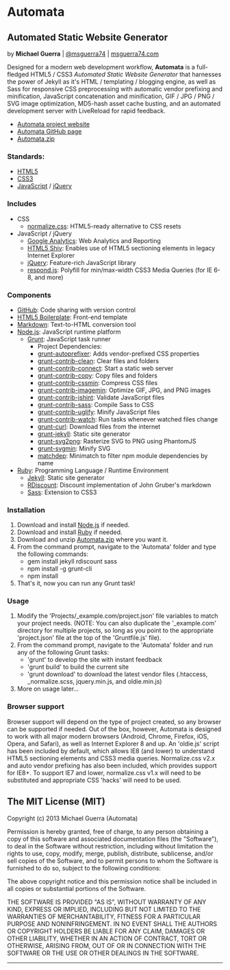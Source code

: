 Automata
=========

Automated Static Website Generator
----------------------------------

by **Michael Guerra** | [@msguerra74][] | [msguerra74.com][]

Designed for a modern web development workflow, **Automata** is a full-fledged HTML5 / CSS3 *Automated Static Website Generator* that harnesses the power of Jekyll as it's HTML / templating / blogging engine, as well as Sass for responsive CSS preprocessing with automatic vendor prefixing and minification, JavaScript concatenation and minification, GIF / JPG / PNG / SVG image optimization, MD5-hash asset cache busting, and an automated development server with LiveReload for rapid feedback.

- [Automata project website][]
- [Automata GitHub page][]
- [Automata.zip][]

### Standards:

- [HTML5][]
- [CSS3][]
- [JavaScript][] / [jQuery][]

### Includes

- CSS
    - [normalize.css][]: HTML5-ready alternative to CSS resets
- JavaScript / jQuery
    - [Google Analytics][]: Web Analytics and Reporting
    - [HTML5 Shiv][]: Enables use of HTML5 sectioning elements in legacy Internet Explorer
    - [jQuery][]: Feature-rich JavaScript library
    - [respond.js][]: Polyfill for min/max-width CSS3 Media Queries (for IE 6-8, and more)

### Components

- [GitHub][]: Code sharing with version control
- [HTML5 Boilerplate][]: Front-end template
- [Markdown][]: Text-to-HTML conversion tool
- [Node.js][]: JavaScript runtime platform
    - [Grunt][]: JavaScript task runner
        - Project Dependencies:
        - [grunt-autoprefixer][]: Adds vendor-prefixed CSS properties
        - [grunt-contrib-clean][]: Clear files and folders
        - [grunt-contrib-connect][]: Start a static web server
        - [grunt-contrib-copy][]: Copy files and folders
        - [grunt-contrib-cssmin][]: Compress CSS files
        - [grunt-contrib-imagemin][]: Optimize GIF, JPG, and PNG images
        - [grunt-contrib-jshint][]: Validate JavaScript files
        - [grunt-contrib-sass][]: Compile Sass to CSS
        - [grunt-contrib-uglify][]: Minify JavaScript files
        - [grunt-contrib-watch][]: Run tasks whenever watched files change
        - [grunt-curl][]: Download files from the internet
        - [grunt-jekyll][]: Static site generator
        - [grunt-svg2png][]: Rasterize SVG to PNG using PhantomJS
        - [grunt-svgmin][]: Minify SVG
        - [matchdep][]: Minimatch to filter npm module dependencies by name
- [Ruby][]: Programming Language / Runtime Environment
    - [Jekyll][]: Static site generator
    - [RDiscount][]: Discount implementation of John Gruber's markdown
    - [Sass][]: Extension to CSS3

### Installation

1. Download and install [Node.js][] if needed.
2. Download and install [Ruby][] if needed.
3. Download and unzip [Automata.zip][] where you want it.
4. From the command prompt, navigate to the 'Automata' folder and type the following commands:
    - gem install jekyll rdiscount sass
    - npm install -g grunt-cli
    - npm install
5. That's it, now you can run any Grunt task!

### Usage

1. Modify the 'Projects/_example.com/project.json' file variables to match your project needs. (NOTE: You can also duplicate the '_example.com' directory for multiple projects, so long as you point to the appropriate 'project.json' file at the top of the 'Gruntfile.js' file).
2. From the command prompt, navigate to the 'Automata' folder and run any of the following Grunt tasks:
    - 'grunt' to develop the site with instant feedback
    - 'grunt build' to build the current site
    - 'grunt download' to download the latest vendor files (.htaccess, _normalize.scss, jquery.min.js, and oldie.min.js)
3. More on usage later...

### Browser support

Browser support will depend on the type of project created, so any browser can be supported if needed. Out of the box, however, Automata is designed to work with all major modern browsers (Android, Chrome, Firefox, iOS, Opera, and Safari), as well as Internet Explorer 8 and up. An 'oldie.js' script has been included by default, which allows IE8 (and lower) to understand HTML5 sectioning elements and CSS3 media queries. Normalize.css v2.x and auto vendor prefixing has also been included, which provides support for IE8+. To support IE7 and lower, normalize.css v1.x will need to be substituted and appropriate CSS 'hacks' will need to be used.

The MIT License (MIT)
---------------------

Copyright (c) 2013 Michael Guerra (Automata)

Permission is hereby granted, free of charge, to any person obtaining a copy of this software and associated documentation files (the "Software"), to deal in the Software without restriction, including without limitation the rights to use, copy, modify, merge, publish, distribute, sublicense, and/or sell copies of the Software, and to permit persons to whom the Software is furnished to do so, subject to the following conditions:

The above copyright notice and this permission notice shall be included in all copies or substantial portions of the Software.

THE SOFTWARE IS PROVIDED "AS IS", WITHOUT WARRANTY OF ANY KIND, EXPRESS OR IMPLIED, INCLUDING BUT NOT LIMITED TO THE WARRANTIES OF MERCHANTABILITY, FITNESS FOR A PARTICULAR PURPOSE AND NONINFRINGEMENT. IN NO EVENT SHALL THE AUTHORS OR COPYRIGHT HOLDERS BE LIABLE FOR ANY CLAIM, DAMAGES OR OTHER LIABILITY, WHETHER IN AN ACTION OF CONTRACT, TORT OR OTHERWISE, ARISING FROM, OUT OF OR IN CONNECTION WITH THE SOFTWARE OR THE USE OR OTHER DEALINGS IN THE SOFTWARE.

---

  [@msguerra74]: http://twitter.com/msguerra74
  [Automata.zip]: https://github.com/msguerra74/Automata/archive/master.zip
  [CSS3]: http://www.w3.org/Style/CSS/current-work.en.html
  [GitHub]: https://github.com/msguerra74
  [Automata GitHub page]: https://github.com/msguerra74/Automata
  [Google Analytics]: http://www.google.com/analytics/
  [Grunt]: http://gruntjs.com/
  [grunt-autoprefixer]: https://github.com/nDmitry/grunt-autoprefixer
  [grunt-contrib-clean]: https://github.com/gruntjs/grunt-contrib-clean
  [grunt-contrib-connect]: https://github.com/gruntjs/grunt-contrib-connect
  [grunt-contrib-copy]: https://github.com/gruntjs/grunt-contrib-copy
  [grunt-contrib-cssmin]: https://github.com/gruntjs/grunt-contrib-cssmin
  [grunt-contrib-imagemin]: https://github.com/gruntjs/grunt-contrib-imagemin
  [grunt-contrib-jshint]: https://github.com/gruntjs/grunt-contrib-jshint
  [grunt-contrib-sass]: https://github.com/gruntjs/grunt-contrib-sass
  [grunt-contrib-uglify]: https://github.com/gruntjs/grunt-contrib-uglify
  [grunt-contrib-watch]: https://github.com/gruntjs/grunt-contrib-watch
  [grunt-curl]: https://github.com/twolfson/grunt-curl
  [grunt-jekyll]: https://github.com/dannygarcia/grunt-jekyll
  [grunt-svg2png]: https://github.com/dbushell/grunt-svg2png
  [grunt-svgmin]: https://github.com/sindresorhus/grunt-svgmin
  [HTML5]: http://www.w3.org/html/wg/drafts/html/master/
  [HTML5 Boilerplate]: https://github.com/h5bp/html5-boilerplate
  [HTML5 Shiv]: https://github.com/aFarkas/html5shiv
  [JavaScript]: https://developer.mozilla.org/en-US/docs/Web/JavaScript
  [Jekyll]: http://jekyllrb.com/
  [jQuery]: http://jquery.com/
  [Markdown]: http://daringfireball.net/projects/markdown/
  [matchdep]: https://github.com/tkellen/node-matchdep
  [msguerra74.com]: http://msguerra74.com/
  [node.js]: http://nodejs.org/
  [normalize.css]: https://github.com/necolas/normalize.css
  [Automata project website]: http://msguerra74.github.io/Automata/
  [RDiscount]: https://github.com/davidfstr/rdiscount
  [respond.js]: https://github.com/scottjehl/Respond
  [Ruby]: https://www.ruby-lang.org/en/
  [Sass]: http://sass-lang.com/